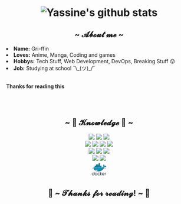 <h1 align="center">

![Yassine's github stats](https://github-readme-stats.vercel.app/api?username=Gri-ffin&show_icons=true&hide=stars&count_private=true&theme=dark)

</h1>

<body>
  <div>
    <h2 align="center">~ 𝓐𝓫𝓸𝓾𝓽 𝓶𝓮 ~</h2>  
    <li>
    <b>Name:</b> Gri-ffin</li>
    <li>
    <b>Loves:</b> Anime, Manga, Coding and games 
    </li>
    <li>
    <b>Hobbys:</b> Tech Stuff, Web Development, DevOps, Breaking Stuff 😛
    </li>
    <li>
    <b>Job:</b> Studying at school ¯\_(ツ)_/¯
    </li>
    <br>
    <p><b>     Thanks for reading this     </b></p>
  </div>
  <br /><br />
 <div>
    <h2 align="center">            ~ 📇 𝓚𝓷𝓸𝔀𝓵𝓮𝓭𝓰𝓮 📇 ~</h2>
    <p align="center">
    <img
      src="https://img.shields.io/badge/Python-FFD43B?style=for-the-badge&logo=python&logoColor=darkgreen"
    />
    <img
      src="https://img.shields.io/badge/TypeScript-007ACC?style=for-the-badge&logo=typescript&logoColor=white"
    />
    <img
      src="https://img.shields.io/badge/JavaScript-F7DF1E?style=for-the-badge&logo=javascript&logoColor=black"
    /><br />
    <img
      src="https://img.shields.io/badge/node.js%20-%2343853D.svg?&style=for-the-badge&logo=node.js&logoColor=white"
    />
    <img
      src="https://img.shields.io/badge/HTML5-E34F26?style=for-the-badge&logo=html5&logoColor=white"
    />
    <img
      src="https://img.shields.io/badge/CSS3-1572B6?style=for-the-badge&logo=css3&logoColor=white"
    />
    <img
      src="https://img.shields.io/badge/PHP-777BB4?style=for-the-badge&logo=php&logoColor=white"
    /><br />
    <img
      src="https://img.shields.io/badge/MongoDB-4EA94B?style=for-the-badge&logo=mongodb&logoColor=white"
    />
    <img
      src="https://img.shields.io/badge/redis-%23DD0031.svg?&style=for-the-badge&logo=redis&logoColor=white"
    />
    <img
      src="https://img.shields.io/badge/PostgreSQL-316192?style=for-the-badge&logo=postgresql&logoColor=white"
    /><br />
    <img
      src="https://img.shields.io/badge/firebase-ffca28?style=for-the-badge&logo=firebase&logoColor=black"
    />
    <img
      src="https://img.shields.io/badge/Git-F05032?style=for-the-badge&logo=git&logoColor=white"
    /><br />
    <img src="https://raw.githubusercontent.com/devicons/devicon/master/icons/docker/docker-original-wordmark.svg" alt="docker" width="40" height="40"/>
 </div>
  <h2 align="center">💖 ~ 𝓣𝓱𝓪𝓷𝓴𝓼 𝓯𝓸𝓻 𝓻𝓮𝓪𝓭𝓲𝓷𝓰! ~ 💖</h2>
</body>
